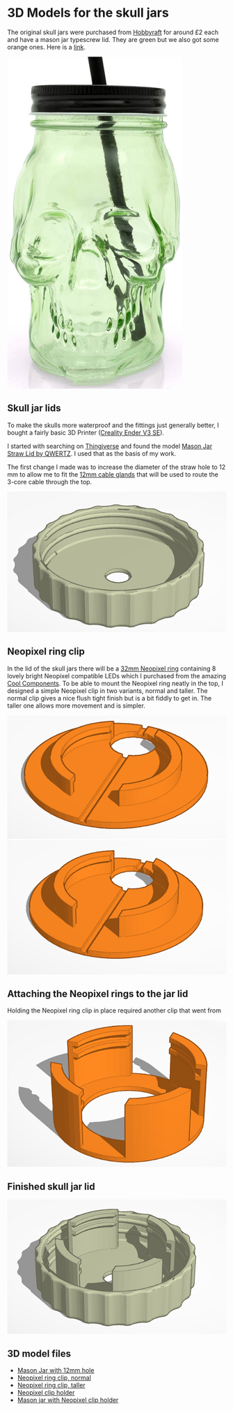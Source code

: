 # 3D Models for the skull jars

The original skull jars were purchased from [Hobbyraft](https://www.hobbycraft.co.uk/)
for around £2 each and have a mason jar typescrew lid. They are green but we also got
some orange ones. Here is a [link](https://www.hobbycraft.co.uk/light-green-skull-drinking-jar-/6701041003.html).

![image](./skull_jar.png)

## Skull jar lids

To make the skulls more waterproof and the fittings just generally better, I bought
a fairly basic 3D Printer ([Creality Ender V3 SE](https://www.creality.com/products/creality-ender-3-v3-se)).

I started with searching on [Thingiverse](https://www.thingiverse.com/) and found the
model [Mason Jar Straw Lid by QWERTZ](https://www.thingiverse.com/thing:4432681). I
used that as the basis of my work.

The first change I made was to increase the diameter of the straw hole to 12 mm to
allow me to fit the [12mm cable glands](https://www.amazon.co.uk/gp/product/B07JH2LPZF/ref=ppx_yo_dt_b_search_asin_title?ie=UTF8&th=1) that will be used to route the 3-core
cable through the top.

![image](./Mason_jar_12mm_hole.png)

## Neopixel ring clip

In the lid of the skull jars there will be a [32mm Neopixel ring](https://coolcomponents.co.uk/products/8-led-32mm-ring-ws2812b-5050-rgb-led-with-integrated-drivers-adafruit-neopixel-compatible) containing 8 lovely bright Neopixel compatible LEDs which I purchased from the amazing [Cool Components](https://coolcomponents.co.uk/). To be able to mount the Neopixel ring neatly in the top, I designed a simple
Neopixel clip in two variants, normal and taller. The normal clip gives a nice flush tight finish but
is a bit fiddly to get in. The taller one allows more movement and is simpler.

![image](./Neopixel_ring_holder_52mm_base.png) ![image](./Neopixel_ring_holder_52mm_base_tall.png)

## Attaching the Neopixel rings to the jar lid

Holding the Neopixel ring clip in place required another clip that went from

![image](.//Neopixel_ring_holder_57mm_clip.png)

## Finished skull jar lid

![image](./Mason_jar_id_with_57mm_clip.png)

## 3D model files

* [Mason Jar with 12mm hole](./Mason_jar_12mm_hole.stl)
* [Neopixel ring clip, normal](./Neopixel_ring_holder_52mm_base.stl)
* [Neopixel ring clip, taller](./Neopixel_ring_holder_52mm_base_tall.stl)
* [Neopixel clip holder](./Neopixel_ring_holder_57mm_clip.stl)
* [Mason jar with Neopixel clip holder](./Mason_jar_id_with_57mm_clip.stl)
